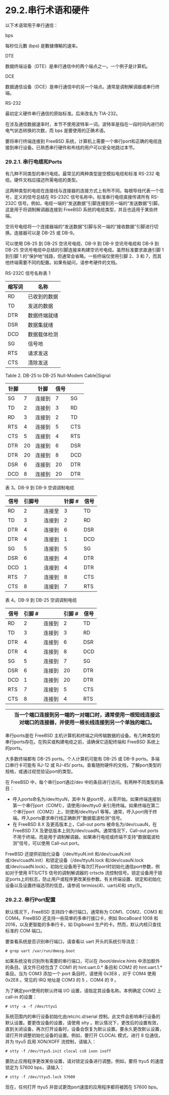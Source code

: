 # 29.2.串行术语和硬件

以下术语常用于串行通信：

bps

每秒位元數 (bps) 是數據傳輸的速率。

DTE

数据终端设备（DTE）是串行通信中的两个端点之一。一个例子是计算机。

DCE

数据通信设备（DCE）是串行通信中的另一个端点。通常是调制解调器或串行终端。

RS-232

最初定义硬件串行通信的原始标准。后来改名为 TIA-232。

在涉及通信数据速率时，本节不使用波特率一词。波特率是指在一段时间内进行的电气状态转换的次数，而 bps 是要使用的正确术语。

要将串行终端连接到 FreeBSD 系统，计算机上需要一个串行port和正确的电缆连接到串行设备。已熟悉串行硬件和布线的用户可以安全地跳过本节。

### 29.2.1. 串行电缆和Ports

有几种不同类型的串行电缆。最常见的两种类型是空模拟电缆和标准 RS-232 电缆。硬件文档应描述所需电缆的类型。

这两种类型的电缆在连接线与连接器的连接方式上有所不同。每根导线代表一个信号，定义的信号总结在 RS-232C 信号名称中。标准串行电缆直接传递所有 RS-232C 信号。例如，电缆一端的“发送数据”引脚连接到另一端的“发送数据”引脚。这是用于将调制解调器连接到 FreeBSD 系统的电缆类型，并且也适用于某些终端。

空讯号电缆将一个连接器端的“发送数据”引脚与另一端的“接收数据”引脚进行切换。连接器可以是 DB-25 或 DB-9。

可以使用 DB-25 到 DB-25 空讯号电缆、DB-9 到 DB-9 空讯号电缆和 DB-9 到 DB-25 空讯号电缆中总结的引脚连接来构建空讯号电缆。虽然标准要求直通引脚 1 到引脚 1 的“保护地”线路，但通常会省略。一些终端仅使用引脚 2、3 和 7，而其他终端需要不同的配置。如果有疑问，请参考硬件的文档。

RS-232C 信号名称表 1

| 缩写词 | 名称         |
| -------- | -------------- |
| RD     | 已收到的数据 |
| TD     | 发送的数据   |
| DTR    | 数据终端就绪 |
| DSR    | 数据集就绪   |
| DCD    | 数据载体检测 |
| SG     | 信号地       |
| RTS    | 请求发送     |
| CTS    | 清除发送     |

Table 2. DB-25 to DB-25 Null-Modem Cable|Signal

| 针脚 |    | 针脚   | 信号 |     |
| ------ | ---- | -------- | ------ | ----- |
| SG   | 7  | 连接到 | 7    | SG  |
| TD   | 2  | 连接到 | 3    | RD  |
| RD   | 3  | 连接到 | 2    | TD  |
| RTS  | 4  | 连接到 | 5    | CTS |
| CTS  | 5  | 连接到 | 4    | RTS |
| DTR  | 20 | 连接到 | 6    | DSR |
| DTR  | 20 | 连接到 | 8    | DCD |
| DSR  | 6  | 连接到 | 20   | DTR |
| DCD  | 8  | 连接到 | 20   | DTR |

表 3。DB-9 到 DB-9 空调调制电缆

| 信号 | 引脚号 |        | 针脚 # | 信号 |
| ------ | -------- | -------- | -------- | ------ |
| RD   | 2      | 连接至 | 3      | TD   |
| TD   | 3      | 连接到 | 2      | RD   |
| DTR  | 4      | 连接到 | 6      | DSR  |
| DTR  | 4      | 连接到 | 1      | DCD  |
| SG   | 5      | 连接到 | 5      | SG   |
| DSR  | 6      | 连接到 | 4      | DTR  |
| DCD  | 1      | 连接到 | 4      | DTR  |
| RTS  | 7      | 连接到 | 8      | CTS  |
| CTS  | 8      | 连接到 | 7      | RTS  |

表 4。DB-9 到 DB-25 空调调制电缆

| 信号 | 引脚 # |        | 引脚 # | 信号 |
| ------ | -------- | -------- | -------- | ------ |
| RD   | 2      | 连接到 | 2      | TD   |
| TD   | 3      | 连接到 | 3      | RD   |
| DTR  | 4      | 连接到 | 6      | DSR  |
| DTR  | 4      | 连接到 | 8      | DCD  |
| SG   | 5      | 连接到 | 7      | SG   |
| DSR  | 6      | 连接到 | 20     | DTR  |
| DCD  | 1      | 连接到 | 20     | DTR  |
| RTS  | 7      | 连接到 | 5      | CTS  |
| CTS  | 8      | 连接到 | 4      | RTS  |

|  | 当一个端口连接到另一端的一对端口时，通常使用一根短线连接这对端口的连接器，并使用一根长线连接到另一个单独的端口。 |
| -- | ------------------------------------------------------------------------------------------------------------------ |

串行ports是在 FreeBSD 主机计算机和终端之间传输数据的设备。有几种类型的串行ports存在。在购买或构建电缆之前，请确保它适配终端和 FreeBSD 系统上的ports。

大多数终端都有 DB-25 ports。个人计算机可能有 DB-25 或 DB-9 ports。多端口串行卡可能有 RJ-12 或 RJ-45/ ports。查看随附硬件的文档，了解port类型的规格，或通过视觉验证port的类型。

在 FreeBSD 中，每个串行port通过/dev 中的条目进行访问。有两种不同类型的条目：

* 呼入ports命名为/dev/ttyuN，其中 N 是port号，从零开始。如果终端连接到第一个串行port（COM1），请使用/dev/ttyu0 来引用终端。如果终端在第二个串行port（COM2）上，则使用/dev/ttyu1 等等。通常，呼入port用于终端。呼入ports要求串行线正确断开"数据载波检测"信号。
* 在 FreeBSD 8.X 及更高版本上，Call-out ports 被命名为/dev/cuauN，在 FreeBSD 7.X 及更低版本上则为/dev/cuadN。通常情况下，Call-out ports 不用于终端，而是用于调制解调器。如果串行电缆或终端不支持“数据载波检测”信号，可以使用 Call-out port。

FreeBSD 还提供初始化设备（/dev/ttyuN.init 和/dev/cuauN.init 或/dev/cuadN.init）和锁定设备（/dev/ttyuN.lock 和/dev/cuauN.lock 或/dev/cuadN.lock）。初始化设备用于每次打开port时初始化通信port参数，例如对于使用 RTS/CTS 信号的调制解调器的 crtscts 流控制信号。锁定设备用于锁定ports上的标志，防止用户或程序更改某些参数。有关终端设置、锁定和初始化设备以及设置终端选项的信息，请参阅 termios(4)、uart(4)和 stty(1)。

### 29.2.2. 串行Port配置

默认情况下，FreeBSD 支持四个串行端口，通常称为 COM1、COM2、COM3 和 COM4。FreeBSD 还支持一些简单的多串行接口卡，例如 BocaBoard 1008 和 2016，以及更智能的多串行卡，如 Digiboard 生产的卡。然而，默认内核只查找标准的 COM 端口。

要查看系统是否识别串行端口，请查看以 uart 开头的系统引导消息：

```
# grep uart /var/run/dmesg.boot
```

如果系统没有识别所有需要的串行端口，可以在 /boot/device.hints 中添加额外的条目。该文件已经包含了 COM1 的 hint.uart.0.* 条目和 COM2 的 hint.uart.1.* 条目。当为 COM3 添加一个 port 条目时，请使用 0x3E8 ，对于 COM4 使用 0x2E8 。常见的 IRQ 地址是 COM3 的 5 ，COM4 的 9 。

为了确定port使用的默认终端 I/O 设置，请指定其设备名称。本例确定 COM2 上 call-in 的设置：

```
# stty -a -f /dev/ttyu1
```

系统范围内的串行设备初始化由/etc/rc.d/serial 控制。此文件会影响串行设备的默认设置。要更改设备的设置，请使用 stty 。默认情况下，更改后的设置有效，直到关闭设备，再次打开设备时，设备会恢复为默认设置。要永久更改默认设置，请打开并调整初始化设备的设置。例如，要打开 CLOCAL 模式，进行 8 位通信，并为 ttyu5 启用 XON/XOFF 流控制，请输入：

```
# stty -f /dev/ttyu5.init clocal cs8 ixon ixoff
```

要防止应用程序更改某些设置，请对锁定设备进行调整。例如，要将 ttyu5 的速度锁定为 57600 bps，请输入：

```
# stty -f /dev/ttyu5.lock 57600
```

现在，任何打开 ttyu5 并尝试更改port速度的应用程序都将被困在 57600 bps。
